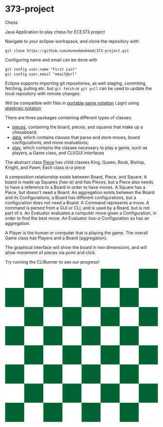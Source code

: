 # 373-project
Chess

Java Application to play chess for ECE373 project

Navigate to your eclipse-workspace, and clone the repository with:
```
git clone https://github.com/muneebmahmed/373-project.git
```
Configuring name and email can be done with
```
git config user.name "First Last"
git config user.email "email@url"
```
Eclipse supports importing git repositories, as well staging, commiting, fetching, pulling etc. but
`git fetch` or `git pull` can be used to update the local repository with remote changes.

Will be compatible with files in [portable game notation](https://en.wikipedia.org/wiki/Portable_Game_Notation) (.pgn) using [algebraic notation](https://en.wikipedia.org/wiki/Algebraic_notation_(chess))

There are three packages containing different types of classes:
* [pieces](src/boardgame/pieces), containing the board, pieces, and squares that make up a chessboard;
* [data](src/boardgame/data), which contains classes that parse and store moves, board configurations, and move evaluations;
* [play](src/boardgame/play), which contains the classes necessary to play a game, such as players, a Game class, and CLI/GUI interfaces

The abstract class [Piece](src/boardgame/pieces/Piece.java) has child classes King, Queen, Rook, Bishop, Knight, and Pawn; Each class *is-a* piece

A composition relationship exists between Board, Piece, and Square. A board is made up Squares (*has-a*) and *has* Pieces, but a Piece also needs to have a reference to a Board in order to have moves. A Square has a Piece, but doesn't need a Board.
An aggregation exists between the Board and its Configurations; a Board has different configurations, but a configuration does not need a Board.
A Command represents a move. A command is parsed from a GUI or CLI, and is used by a Board, but is not part of it.
An Evaluator evaluates a computer move given a Configuration, in order to find the best move. An Evaluator *has-a* Configuration so has an aggregation.

A Player is the human or computer that is playing the game. The overall Game class has Players and a Board (aggregation).

The graphical interface will show the board in two dimensions, and will allow movement of pieces via point and click.

Try running the CLIRunner to see our progress!

![Chess board](https://github.com/muneebmahmed/373-project/blob/master/images/Chess%20Board.png)
